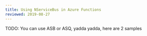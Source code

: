 ```yaml
---
title: Using NServiceBus in Azure Functions
reviewed: 2019-08-27
---
```


TODO: You can use ASB or ASQ, yadda yadda, here are 2 samples